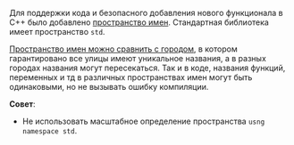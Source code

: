 Для поддержки кода и безопасного добавления нового функционала в С++ было добавлено <u>пространство имен</u>.
Стандартная библиотека имеет пространство ```std```.

<u>Пространство имен можно сравнить с городом</u>, в котором гарантировано все улицы имеют уникальное названия, а в разных городах названия могут пересекаться. Так и в коде, названия функций, переменных и тд в различных пространствах имен могут быть одинаковыми, но не вызывать ошибку компиляции.

**Совет**:
- Не использовать масштабное определение пространства ```usng namespace std```.